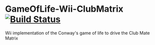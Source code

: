# GameOfLife-Wii-ClubMatrix [![Build Status](https://travis-ci.org/LgHS/GameOfLife-Wii-ClubMatrix.svg?branch=master)](https://travis-ci.org/LgHS/GameOfLife-Wii-ClubMatrix)
Wii implementation of the Conway's game of life to drive the Club Mate Matrix
